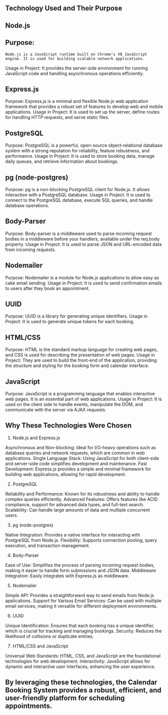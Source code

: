 ## Technology Used and Their Purpose

## Node.js

## Purpose:
    Node.js is a JavaScript runtime built on Chrome's V8 JavaScript engine. It is used for building scalable network applications.
Usage in Project: It provides the server-side environment for running JavaScript code and handling asynchronous operations efficiently.

## Express.js

Purpose:
    Express.js is a minimal and flexible Node.js web application framework that provides a robust set of features to develop web and mobile applications.
Usage in Project: It is used to set up the server, define routes for handling HTTP requests, and serve static files.

## PostgreSQL

Purpose:
    PostgreSQL is a powerful, open-source object-relational database system with a strong reputation for reliability, feature robustness, and performance.
Usage in Project: It is used to store booking data, manage daily queues, and retrieve information about bookings.

## pg (node-postgres)

Purpose:
    pg is a non-blocking PostgreSQL client for Node.js. It allows interaction with a PostgreSQL database.
Usage in Project: It is used to connect to the PostgreSQL database, execute SQL queries, and handle database operations.

## Body-Parser

Purpose:
    Body-parser is a middleware used to parse incoming request bodies in a middleware before your handlers, available under the req.body property.
Usage in Project: It is used to parse JSON and URL-encoded data from incoming requests.

## Nodemailer

Purpose:
Nodemailer is a module for Node.js applications to allow easy as cake email sending.
Usage in Project: It is used to send confirmation emails to users after they book an appointment.

## UUID

Purpose:
UUID is a library for generating unique identifiers.
Usage in Project: It is used to generate unique tokens for each booking.

## HTML/CSS

Purpose:
HTML is the standard markup language for creating web pages, and CSS is used for describing the presentation of web pages.
Usage in Project: They are used to build the front-end of the application, providing the structure and styling for the booking form and calendar interface.

## JavaScript

Purpose:
JavaScript is a programming language that enables interactive web pages. It is an essential part of web applications.
Usage in Project: It is used on the client side to handle events, manipulate the DOM, and communicate with the server via AJAX requests.

## Why These Technologies Were Chosen

1. Node.js and Express.js

Asynchronous and Non-blocking: Ideal for I/O-heavy operations such as database queries and network requests, which are common in web applications.
Single Language Stack: Using JavaScript for both client-side and server-side code simplifies development and maintenance.
Fast Development: Express.js provides a simple and minimal framework for building web applications, allowing for rapid development.

2. PostgreSQL

Reliability and Performance: Known for its robustness and ability to handle complex queries efficiently.
Advanced Features: Offers features like ACID compliance, support for advanced data types, and full-text search.
Scalability: Can handle large amounts of data and multiple concurrent users.

3. pg (node-postgres)

Native Integration: Provides a native interface for interacting with PostgreSQL from Node.js.
Flexibility: Supports connection pooling, query execution, and transaction management.

4. Body-Parser

Ease of Use: Simplifies the process of parsing incoming request bodies, making it easier to handle form submissions and JSON data.
Middleware Integration: Easily integrates with Express.js as middleware.

5. Nodemailer

Simple API: Provides a straightforward way to send emails from Node.js applications.
Support for Various Email Services: Can be used with multiple email services, making it versatile for different deployment environments.

6. UUID

Unique Identification: Ensures that each booking has a unique identifier, which is crucial for tracking and managing bookings.
Security: Reduces the likelihood of collisions or duplicate entries.

7. HTML/CSS and JavaScript

Universal Web Standards: HTML, CSS, and JavaScript are the foundational technologies for web development.
Interactivity: JavaScript allows for dynamic and interactive user interfaces, enhancing the user experience.

## By leveraging these technologies, the Calendar Booking System provides a robust, efficient, and user-friendly platform for scheduling appointments.